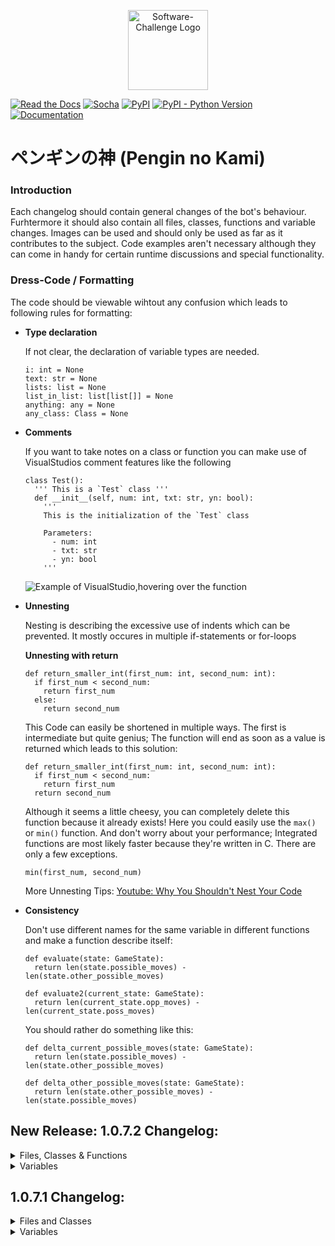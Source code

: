 <a target="_blank" rel="noopener noreferrer" href="https://www.software-challenge.de"><p align="center"><img width="128" src="https://software-challenge.de/site/themes/freebird/img/logo.png" alt="Software-Challenge Logo"></p></a>

[![Read the Docs](https://img.shields.io/readthedocs/software-challenge-python-client?label=Docs)](https://software-challenge-python-client.readthedocs.io/en/latest/)
[![Socha](https://img.shields.io/badge/Socha-Packages-green)](https://software-challenge-python-client.readthedocs.io/en/latest/socha.html)
[![PyPI](https://img.shields.io/pypi/v/socha?label=PyPi)](https://pypi.org/project/socha/)
[![PyPI - Python Version](https://img.shields.io/pypi/pyversions/socha?label=Python)](https://pypi.org/project/socha/)
[![Documentation](https://img.shields.io/badge/Software--Challenge%20-Documentation-%234299e1)](https://docs.software-challenge.de/)

<h1> ペンギンの神 (Pengin no Kami)</h1>

<h3> Introduction </h3>
Each changelog should contain general changes of the bot's behaviour. Furhtermore it should also contain all files, classes, functions and variable changes.
Images can be used and should only be used as far as it contributes to the subject. Code examples aren't necessary although they can come in handy for certain runtime discussions and special functionality.

<h3> Dress-Code / Formatting </h3>
The code should be viewable wihtout any confusion which leads to following rules for formatting:

  - **Type declaration**
  
    If not clear, the declaration of variable types are needed.
        
        i: int = None
        text: str = None
        lists: list = None
        list_in_list: list[list[]] = None
        anything: any = None
        any_class: Class = None

  - **Comments**
  
    If you want to take notes on a class or function you can make use of VisualStudios comment features like the following
    
        class Test():
          ''' This is a `Test` class '''
          def __init__(self, num: int, txt: str, yn: bool):
            '''
            This is the initialization of the `Test` class
          
            Parameters:
              - num: int
              - txt: str
              - yn: bool
            '''
          
    ![Example of VisualStudio,hovering over the function](https://cdn.discordapp.com/attachments/650346356111835166/1098816682765586463/image.png)
          
        
  - **Unnesting**
    
    Nesting is describing the excessive use of indents which can be prevented. It mostly occures in multiple if-statements or for-loops
    
    **Unnesting with return**
    
        def return_smaller_int(first_num: int, second_num: int):
          if first_num < second_num:
            return first_num
          else:
            return second_num
   
    This Code can easily be shortened in multiple ways. The first is intermediate but quite genius; 
    The function will end as soon as a value is returned which leads to this solution:
   
        def return_smaller_int(first_num: int, second_num: int):
          if first_num < second_num:
            return first_num
          return second_num
   
    Although it seems a little cheesy, you can completely delete this function because it already exists!
    Here you could easily use the `max()` or `min()` function. And don't worry about your performance;
    Integrated functions are most likely faster because they're written in C. There are only a few exceptions.
   
        min(first_num, second_num)
      
    More Unnesting Tips: [Youtube: Why You Shouldn't Nest Your Code](https://www.youtube.com/watch?v=CFRhGnuXG-4)
   
  - **Consistency**
    
    Don't use different names for the same variable in different functions and make a function describe itself:
    
        def evaluate(state: GameState):
          return len(state.possible_moves) - len(state.other_possible_moves) 
          
        def evaluate2(current_state: GameState):
          return len(current_state.opp_moves) - len(current_state.poss_moves)
    
    You should rather do something like this:
    
        def delta_current_possible_moves(state: GameState):
          return len(state.possible_moves) - len(state.other_possible_moves)
        
        def delta_other_possible_moves(state: GameState):
          return len(state.other_possible_moves) - len(state.possible_moves)
          
          
<h2>New Release: 1.0.7.2 Changelog:</h2>

<details>
  <summary> Files, Classes & Functions </summary> 
  <details> 
    <summary> logic.py </summary>

  - Logic
    - `__init__`
    - on_update
    - calculate_move
    - max_move (not working)
    - get_possible_movements
  - Starter

</details>

  <details> 
    <summary> joins.py </summary>
    
  - Joins
    - left_outer_join
    - right_outer_join
    - inner_join
    - outer_join
    - left_outer_join_on (missing code)
    - right_outer_join_on (missing code)
    - left_join_on (missing code)
    - right_join_on (missing code)
    - left_inner_join_on
    - right_inner_join_on
    - inner_join_on
    - outer_join_on (missing code)
    
  </details> 

  <details> 
    <summary> socha_extentions.py </summary>
    
  - Alpha_Beta
    - get_alpha_beta_fish_move
    - get_alpha_beta_inters_move
    - get_alpha_beta_cut_move
    - get_most_possible_move
    - move_hash
    - evaluate_fish
    - alpha_beta_fish
    - alpha_beta_cut
    - alpha_beta_inters
    - alpha_beta (not working)
  - Intersection
    - get_delta_cut_move
    - delta_possibles
    - delta_fish_possibles
    - _get_betweens (missing code)
    - _get_after (missing code)
  - Tree
    - get_depth_move
    - _get_depth_move
    - _depth
    - _depth_moves (basically the same as _depth)
    - depth
  - Tile (missing code)
  - Blob (missing code)
  - CustomBoard (missing code)
  </details>
</details>

<details>
  <summary> Variables </summary>
  <details>
    <summary> Logic </summary
      
**corrected**
  - `self.other_possible_moves` -> doesn't throw an error if `self.current_team` or its `opponent` is None
  - `self.full_inters`, `self.left_inters`, `self.inters_to` -> don't throw errors if `self.other_possible_moves` or `self.possible_moves` are empty
  
**added**
  - `self.left_inters`
  
**renamed** (old -> new)
  - `self.inters` -> `self.full_inters`
  
  </details>
</details>



<h2>1.0.7.1 Changelog:</h2>

<details>

<summary>
Files and Classes
</summary>

- logic.py
  - Logic
  - Starter
  
- joins.py
  - Joins
    
- socha_extentions.py
  - Depth_Search
  - Alpha_Beta
  - Intersection
    
</details>

<details>
  <summary> Variables </summary>
  <details>
    <summary> Logic </summary

**removed** because of **duplicates**
  - `self.my_team` -> `self.game_state.current_team`
  - `self.op_team` -> `self.game_state.current_team.opponent`
  - `self.poss_moves` -> `self.game_state.possible_moves`

**removed**
  - `self.rand_move` (we never want random moves)

**added**
  - `self.other_poss_moves` (possible moves from the other team)
  - `self.inters_to` (`self.inters` but only with the `to_value`)

**renamed** (old -> new)
  - `self.inner_join` -> `self.inters`
  
  </details>
</details>
